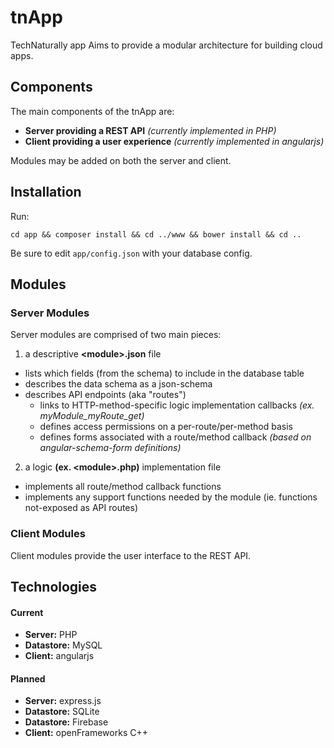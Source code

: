 # tnApp
TechNaturally app
Aims to provide a modular architecture for building cloud apps.

## Components
The main components of the tnApp are:
* **Server providing a REST API** *(currently implemented in PHP)*
* **Client providing a user experience** *(currently implemented in angularjs)*

Modules may be added on both the server and client.

## Installation
Run:
```
cd app && composer install && cd ../www && bower install && cd ..
```

Be sure to edit `app/config.json` with your database config.

## Modules
### Server Modules
Server modules are comprised of two main pieces:

1. a descriptive **&lt;module&gt;.json** file
  * lists which fields (from the schema) to include in the database table
  * describes the data schema as a json-schema
  * describes API endpoints (aka "routes")
    * links to HTTP-method-specific logic implementation callbacks *(ex. myModule_myRoute_get)*
    * defines access permissions on a per-route/per-method basis
    * defines forms associated with a route/method callback *(based on angular-schema-form definitions)*
2. a logic **(ex. &lt;module&gt;.php)** implementation file
  * implements all route/method callback functions
  * implements any support functions needed by the module (ie. functions not-exposed as API routes)

### Client Modules
Client modules provide the user interface to the REST API.

## Technologies
#### Current
* **Server:** PHP
* **Datastore:** MySQL
* **Client:** angularjs

#### Planned
* **Server:** express.js
* **Datastore:** SQLite
* **Datastore:** Firebase
* **Client:** openFrameworks C++
